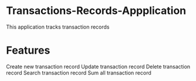# Transactions-Records-Appplication

This application tracks transaction records

# Features
Create new transaction record
Update transaction record
Delete transaction record
Search transaction record
Sum all transaction record
